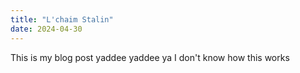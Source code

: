 ```yaml
---
title: "L'chaim Stalin"
date: 2024-04-30
---
```


This is my blog post yaddee yaddee ya I don't know how this works
